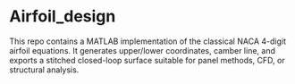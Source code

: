 # Airfoil_design
This repo contains a MATLAB implementation of the classical NACA 4-digit airfoil equations.   It generates upper/lower coordinates, camber line, and exports a stitched closed-loop surface suitable for panel methods, CFD, or structural analysis.
